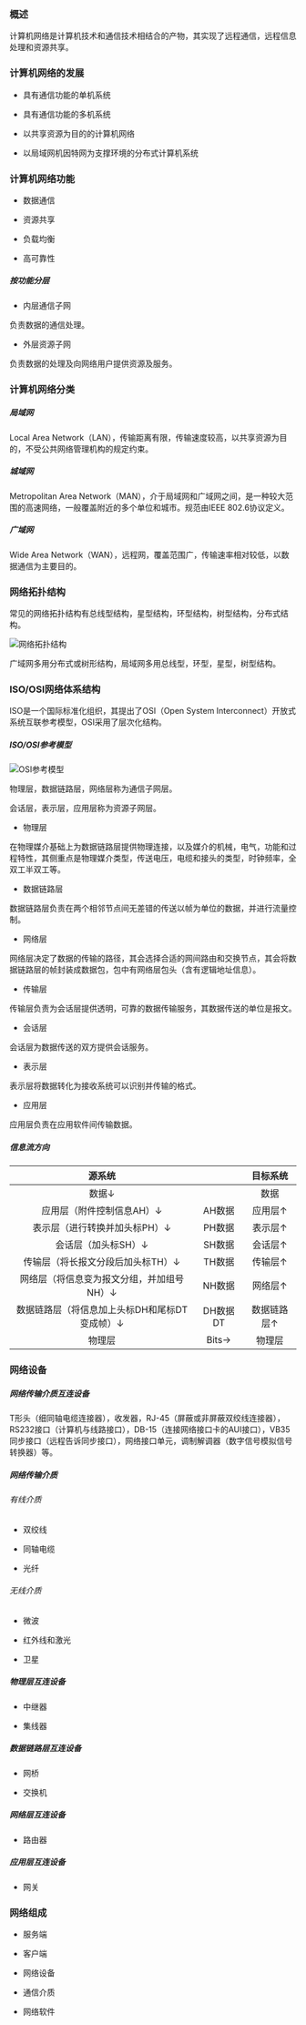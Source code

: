 ### 概述

计算机网络是计算机技术和通信技术相结合的产物，其实现了远程通信，远程信息处理和资源共享。

### 计算机网络的发展

* 具有通信功能的单机系统

* 具有通信功能的多机系统

* 以共享资源为目的的计算机网络

* 以局域网机因特网为支撑环境的分布式计算机系统

### 计算机网络功能

* 数据通信

* 资源共享

* 负载均衡

* 高可靠性

##### 按功能分层

* 内层通信子网

负责数据的通信处理。

* 外层资源子网

负责数据的处理及向网络用户提供资源及服务。

### 计算机网络分类

##### 局域网

Local Area Network（LAN），传输距离有限，传输速度较高，以共享资源为目的，不受公共网络管理机构的规定约束。

##### 城域网

Metropolitan Area Network（MAN），介于局域网和广域网之间，是一种较大范围的高速网络，一般覆盖附近的多个单位和城市。规范由IEEE 802.6协议定义。

##### 广域网

Wide Area Network（WAN），远程网，覆盖范围广，传输速率相对较低，以数据通信为主要目的。

### 网络拓扑结构

常见的网络拓扑结构有总线型结构，星型结构，环型结构，树型结构，分布式结构。

<img src="./image/网络拓扑结构.png" alt="网络拓扑结构"/>

广域网多用分布式或树形结构，局域网多用总线型，环型，星型，树型结构。

### ISO/OSI网络体系结构

ISO是一个国际标准化组织，其提出了OSI（Open System Interconnect）开放式系统互联参考模型，OSI采用了层次化结构。

##### ISO/OSI参考模型

<img src="./image/OSI参考模型.png" alt="OSI参考模型"/>

物理层，数据链路层，网络层称为通信子网层。

会话层，表示层，应用层称为资源子网层。

* 物理层

在物理媒介基础上为数据链路层提供物理连接，以及媒介的机械，电气，功能和过程特性，其侧重点是物理媒介类型，传送电压，电缆和接头的类型，时钟频率，全双工半双工等。

* 数据链路层

数据链路层负责在两个相邻节点间无差错的传送以帧为单位的数据，并进行流量控制。

* 网络层

网络层决定了数据的传输的路径，其会选择合适的网间路由和交换节点，其会将数据链路层的帧封装成数据包，包中有网络层包头（含有逻辑地址信息）。

* 传输层

传输层负责为会话层提供透明，可靠的数据传输服务，其数据传送的单位是报文。

* 会话层

会话层为数据传送的双方提供会话服务。

* 表示层

表示层将数据转化为接收系统可以识别并传输的格式。

* 应用层

应用层负责在应用软件间传输数据。

##### 信息流方向

|源系统||目标系统|
|:----:|:----:|:----:|
|数据↓||数据|
|应用层（附件控制信息AH）↓|AH数据|应用层↑|
|表示层（进行转换并加头标PH）↓|PH数据|表示层↑|
|会话层（加头标SH）↓|SH数据|会话层↑|
|传输层（将长报文分段后加头标TH）↓|TH数据|传输层↑|
|网络层（将信息变为报文分组，并加组号NH）↓|NH数据|网络层↑|
|数据链路层（将信息加上头标DH和尾标DT变成帧）↓|DH数据DT|数据链路层↑|
|物理层|Bits→|物理层|

### 网络设备

##### 网络传输介质互连设备

T形头（细同轴电缆连接器），收发器，RJ-45（屏蔽或非屏蔽双绞线连接器），RS232接口（计算机与线路接口），DB-15（连接网络接口卡的AUI接口），VB35同步接口（远程告诉同步接口），网络接口单元，调制解调器（数字信号模拟信号转换器）等。

##### 网络传输介质

###### 有线介质

* 双绞线

* 同轴电缆

* 光纤

###### 无线介质

* 微波

* 红外线和激光

* 卫星

##### 物理层互连设备

* 中继器

* 集线器

##### 数据链路层互连设备

* 网桥

* 交换机

##### 网络层互连设备

* 路由器

##### 应用层互连设备

* 网关

### 网络组成

* 服务端

* 客户端

* 网络设备

* 通信介质

* 网络软件